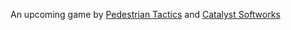 An upcoming game by [Pedestrian Tactics](http://pedestriantactics.com) and [Catalyst Softworks](http://catalystsoftworks.com)